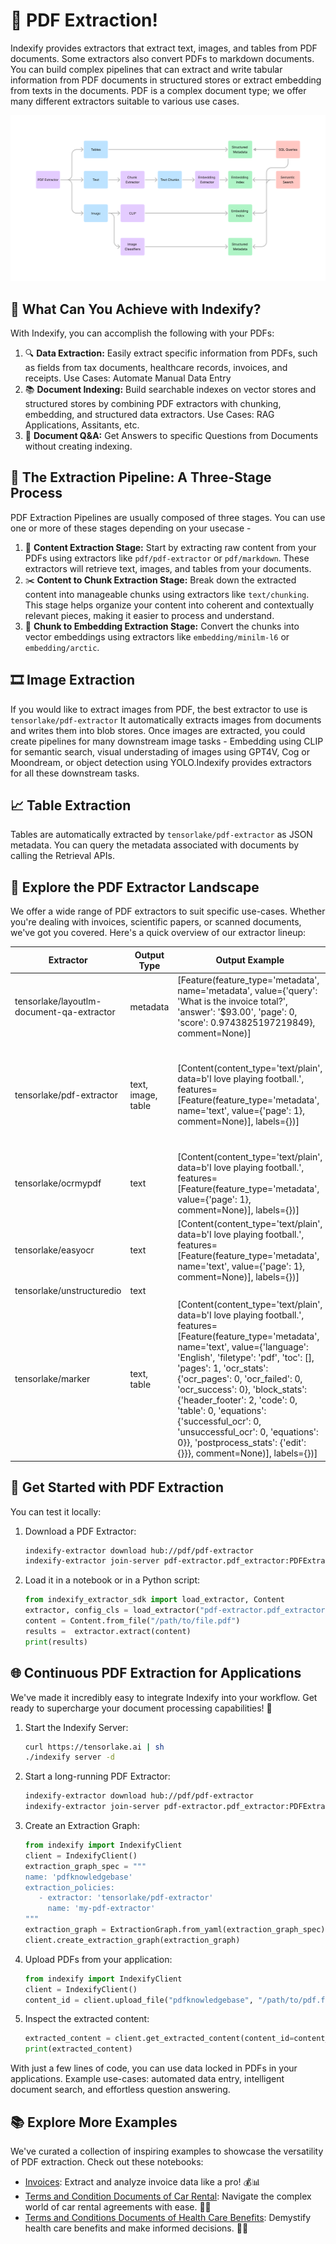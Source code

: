 # 📄 PDF Extraction!

Indexify provides extractors that extract text, images, and tables from PDF documents. Some extractors also convert PDFs to markdown documents. You can build complex pipelines that can extract and write tabular information from PDF documents in structured stores or extract embedding from texts in the documents. PDF is a complex document type; we offer many different extractors suitable to various use cases.

![PDF Extraction High Level](../images/PDF_Usecase.png)

## 🌟 What Can You Achieve with Indexify?

With Indexify, you can accomplish the following with your PDFs:

1. 🔍 **Data Extraction:** Easily extract specific information from PDFs, such as fields from tax documents, healthcare records, invoices, and receipts. Use Cases: Automate Manual Data Entry
2. 📚 **Document Indexing:** Build searchable indexes on vector stores and structured stores by combining PDF extractors with chunking, embedding, and structured data extractors. Use Cases: RAG Applications, Assitants, etc.
3. 🤖 **Document Q&A:** Get Answers to specific Questions from Documents without creating indexing. 

## 🔧 The Extraction Pipeline: A Three-Stage Process

PDF Extraction Pipelines are usually composed of three stages. You can use one or more of these stages depending on your usecase - 

1. 📄 **Content Extraction Stage:** Start by extracting raw content from your PDFs using extractors like `pdf/pdf-extractor` or `pdf/markdown`. These extractors will retrieve text, images, and tables from your documents.
2. ✂️ **Content to Chunk Extraction Stage:** Break down the extracted content into manageable chunks using extractors like `text/chunking`. This stage helps organize your content into coherent and contextually relevant pieces, making it easier to process and understand.
3. 🧠 **Chunk to Embedding Extraction Stage:** Convert the chunks into vector embeddings using extractors like `embedding/minilm-l6` or `embedding/arctic`. 

## 🎞️ Image Extraction
If you would like to extract images from PDF, the best extractor to use is `tensorlake/pdf-extractor` It automatically extracts images from documents and writes them into blob stores. Once images are extracted, you could create pipelines for many downstream image tasks - Embedding using CLIP for semantic search, visual understading of images using GPT4V, Cog or Moondream, or object detection using YOLO.Indexify provides extractors for all these downstream tasks.

## 📈 Table Extraction
Tables are automatically extracted by `tensorlake/pdf-extractor` as JSON metadata. You can query the metadata associated with documents by calling the Retrieval APIs. 

## 🌈 Explore the PDF Extractor Landscape

We offer a wide range of PDF extractors to suit specific use-cases. Whether you're dealing with invoices, scientific papers, or scanned documents, we've got you covered. Here's a quick overview of our extractor lineup:

| Extractor                                  | Output Type        | Output Example                                                                                                                                                                                                                                                                                                                                                                                                                                                                  | Best For                        | Example Usage                                                                                                                                                                                                                                      |
|-------------------------------------------|--------------------|---------------------------------------------------------------------------------------------------------------------------------------------------------------------------------------------------------------------------------------------------------------------------------------------------------------------------------------------------------------------------------------------------------------------------------------------------------------------------------|---------------------------------|----------------------------------------------------------------------------------------------------------------------------------------------------------------------------------------------------------------------------------------------------|
| tensorlake/layoutlm-document-qa-extractor | metadata           | [Feature(feature_type='metadata', name='metadata', value={'query': 'What is the invoice total?', 'answer': '$93.00', 'page': 0, 'score': 0.9743825197219849}, comment=None)]                                                                                                                                                                                                                                                                                                    | Invoices Question Answering     | [Schema based HOA Documents](../examples/HOA_Invoice_Data_Extraction.ipynb)                                                                                                                                                                        |
| tensorlake/pdf-extractor                  | text, image, table | [Content(content_type='text/plain', data=b'I love playing football.', features=[Feature(feature_type='metadata', name='text', value={'page': 1}, comment=None)], labels={})]                                                                                                                                                                                                                                                                                                    | Scientific Papers, Tabular Info | [Schema based HOA Documents](../examples/HOA_Invoice_Data_Extraction.ipynb), [Multi-state Terms Documents](../examples/Sixt.ipynb), [Scientific Journals](../examples/Scientific_Journals.ipynb), [SEC 10-K docs](../examples/SEC_10_K_docs.ipynb) |
| tensorlake/ocrmypdf                       | text               | [Content(content_type='text/plain', data=b'I love playing football.', features=[Feature(feature_type='metadata', value={'page': 1}, comment=None)], labels={})]                                                                                                                                                                                                                                                                                                                 | Photocopied/Scanned PDFs on CPU |                                                                                                                                                                                                                                                    |
| tensorlake/easyocr                        | text               | [Content(content_type='text/plain', data=b'I love playing football.', features=[Feature(feature_type='metadata', name='text', value={'page': 1}, comment=None)], labels={})]                                                                                                                                                                                                                                                                                                    | Photocopied/Scanned PDFs on GPU |                                                                                                                                                                                                                                                    |
| tensorlake/unstructuredio                 | text               |                                                                                                                                                                                                                                                                                                                                                                                                                                                                                 |                                 |                                                                                                                                                                                                                                                    |
| tensorlake/marker                       | text, table        | [Content(content_type='text/plain', data=b'I love playing football.', features=[Feature(feature_type='metadata', name='text', value={'language': 'English', 'filetype': 'pdf', 'toc': [], 'pages': 1, 'ocr_stats': {'ocr_pages': 0, 'ocr_failed': 0, 'ocr_success': 0}, 'block_stats': {'header_footer': 2, 'code': 0, 'table': 0, 'equations': {'successful_ocr': 0, 'unsuccessful_ocr': 0, 'equations': 0}}, 'postprocess_stats': {'edit': {}}}, comment=None)], labels={})] | Structured & formatted PDF      | [Entity Recognition from PDF using Indexify and Gemini](https://colab.research.google.com/drive/1gHru2qjEhl4cmAOTQMj7unHnQACCh7We?usp=sharing)                                                                                                                                                                                                                                                   |

## 🚀 Get Started with PDF Extraction

You can test it locally:

1. Download a PDF Extractor:
   ```bash
   indexify-extractor download hub://pdf/pdf-extractor
   indexify-extractor join-server pdf-extractor.pdf_extractor:PDFExtractor
   ```

2. Load it in a notebook or in a Python script:
   ```python
   from indexify_extractor_sdk import load_extractor, Content
   extractor, config_cls = load_extractor("pdf-extractor.pdf_extractor:PDFExtractor")
   content = Content.from_file("/path/to/file.pdf")
   results =  extractor.extract(content)
   print(results)
   ```


## 🌐 Continuous PDF Extraction for Applications

We've made it incredibly easy to integrate Indexify into your workflow. Get ready to supercharge your document processing capabilities! 🔋

1. Start the Indexify Server:
   ```bash
   curl https://tensorlake.ai | sh
   ./indexify server -d
   ```

2. Start a long-running PDF Extractor:
   ```bash
   indexify-extractor download hub://pdf/pdf-extractor
   indexify-extractor join-server pdf-extractor.pdf_extractor:PDFExtractor
   ```

3. Create an Extraction Graph:
   ```python
   from indexify import IndexifyClient
   client = IndexifyClient()
   extraction_graph_spec = """
   name: 'pdfknowledgebase'
   extraction_policies:
      - extractor: 'tensorlake/pdf-extractor'
        name: 'my-pdf-extractor'
   """
   extraction_graph = ExtractionGraph.from_yaml(extraction_graph_spec)
   client.create_extraction_graph(extraction_graph)
   ```

4. Upload PDFs from your application:
   ```python
   from indexify import IndexifyClient
   client = IndexifyClient()
   content_id = client.upload_file("pdfknowledgebase", "/path/to/pdf.file")
   ```

5. Inspect the extracted content:
   ```python
   extracted_content = client.get_extracted_content(content_id=content_id)
   print(extracted_content)
   ```

With just a few lines of code, you can use data locked in PDFs in your applications. Example use-cases: automated data entry, intelligent document search, and effortless question answering. 

## 📚 Explore More Examples

We've curated a collection of inspiring examples to showcase the versatility of PDF extraction. Check out these notebooks:

- [Invoices](../examples/Invoices.ipynb): Extract and analyze invoice data like a pro! 💰📊
- [Terms and Condition Documents of Car Rental](../examples/Terms_and_Condition_Documents_of_Car_Rental.ipynb): Navigate the complex world of car rental agreements with ease. 🚗📜
- [Terms and Conditions Documents of Health Care Benefits](../examples/Terms_and_Conditions_Documents_of_Health_Care_Benefits.ipynb): Demystify health care benefits and make informed decisions. 🏥📄

